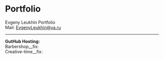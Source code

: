 # Portfolio
Evgeny Leukhin Portfolio
<br>
Mail: EvgenyLeukhin@ya.ru
<hr>
<b>GutHub Hosting:</b>
<br>
Barbershop__fix: <https://evgenyleukhin.github.io/Portfolio/Barbershop__fix>
<br>
Creative-time__fix: <https://evgenyleukhin.github.io/Portfolio/Creative-time__fix/dist>
